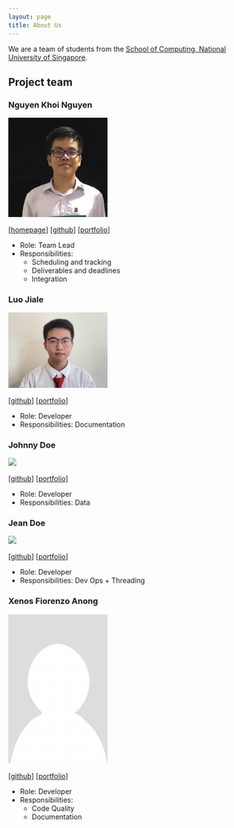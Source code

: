 ```yaml
---
layout: page
title: About Us
---
```


We are a team of students from the [School of Computing, National University of Singapore](http://www.comp.nus.edu.sg).

## Project team

### Nguyen Khoi Nguyen

<img src="images/nknguyenhc.png" width="200px">

[[homepage](https://nknguyenhc.github.io/)]
[[github](https://github.com/nknguyenhc)]
[[portfolio](team/nknguyenhc.md)]

* Role: Team Lead
* Responsibilities:
  * Scheduling and tracking
  * Deliverables and deadlines
  * Integration

### Luo Jiale

<img src="images/singa-pirate.png" width="200px">

[[github](https://github.com/singa-pirate)]
[[portfolio](team/singa-pirate.md)]

* Role: Developer
* Responsibilities: Documentation

### Johnny Doe

<img src="images/johndoe.png" width="200px">

[[github](http://github.com/johndoe)] [[portfolio](team/johndoe.md)]

* Role: Developer
* Responsibilities: Data

### Jean Doe

<img src="images/johndoe.png" width="200px">

[[github](http://github.com/johndoe)]
[[portfolio](team/johndoe.md)]

* Role: Developer
* Responsibilities: Dev Ops + Threading

### Xenos Fiorenzo Anong

<img src="images/xenosf.png" width="200px">

[[github](http://github.com/xenosf)]
[[portfolio](team/xenosf.md)]

* Role: Developer
* Responsibilities:
  * Code Quality
  * Documentation
